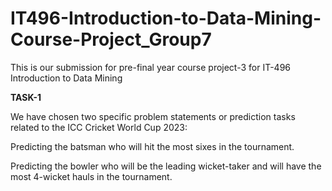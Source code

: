 # IT496-Introduction-to-Data-Mining-Course-Project_Group7
This is our submission for pre-final year course project-3 for IT-496 Introduction to Data Mining

**TASK-1**

We have chosen two specific problem statements or prediction tasks related to the ICC Cricket World Cup 2023:

Predicting the batsman who will hit the most sixes in the tournament.

Predicting the bowler who will be the leading wicket-taker and will have the most 4-wicket hauls in the tournament.

